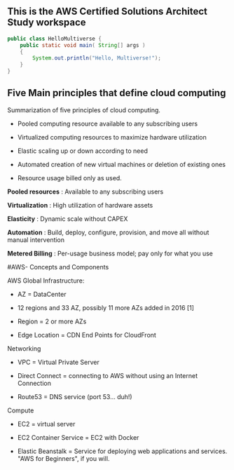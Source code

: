 ## This is the AWS Certified Solutions Architect Study workspace

```java
public class HelloMultiverse {
    public static void main( String[] args )
    {
        System.out.println("Hello, Multiverse!");
    }
}

```


## Five Main principles that define cloud computing

  Summarization of five principles of cloud computing.

  * Pooled computing resource available to any subscribing users

  * Virtualized computing resources to maximize hardware utilization

  * Elastic scaling up or down according to need

  * Automated creation of new virtual machines or deletion of existing ones

  * Resource usage billed only as used.


**Pooled resources** : Available to any subscribing users

**Virtualization** :  High utilization of hardware assets

**Elasticity**    :  Dynamic scale without CAPEX

**Automation**     : Build, deploy, configure, provision, and move all without manual intervention

**Metered Billing** : Per-usage business model; pay only for what you use

#AWS- Concepts and Components

AWS Global Infrastructure:

   * AZ = DataCenter

   * 12 regions and 33 AZ, possibly 11 more AZs added in 2016 [1]

   * Region = 2 or more AZs

   * Edge Location = CDN End Points for CloudFront

Networking

   * VPC = Virtual Private Server

   * Direct Connect = connecting to AWS without using an Internet Connection

   * Route53 = DNS service (port 53... duh!)

Compute

   * EC2 = virtual server

   * EC2 Container Service = EC2 with Docker

   * Elastic Beanstalk = Service for deploying web applications and services. "AWS for Beginners", if you will.
